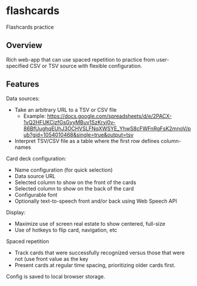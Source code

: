 # flashcards

Flashcards practice

## Overview

Rich web-app that can use spaced repetition to practice from user-specified CSV or TSV source with flexible configuration.

## Features

Data sources:

* Take an arbitrary URL to a TSV or CSV file
  * Example: https://docs.google.com/spreadsheets/d/e/2PACX-1vQ2HFUKCizfGsGyyMBuv1SzKryj0v-86BfUughqEUhJ3OCHVSLFNqXWSYE_YhwS8cFWFnRgFsK2mnoV/pub?gid=1054010468&single=true&output=tsv
* Interpret TSV/CSV file as a table where the first row defines column-names

Card deck configuration:

* Name configuration (for quick selection)
* Data source URL
* Selected column to show on the front of the cards
* Selected column to show on the back of the card
* Configurable font
* Optionally text-to-speech front and/or back using Web Speech API

Display:

* Maximize use of screen real estate to show centered, full-size
* Use of hotkeys to flip card, navigation, etc

Spaced repetition

* Track cards that were successfully recognized versus those that were not (use front value as the key
* Present cards at regular time spacing, prioritizing older cards first.

 Config is saved to local browser storage.
